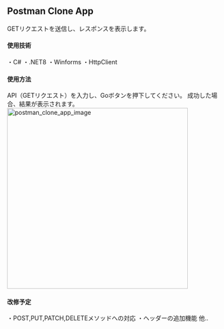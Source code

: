 ## Postman Clone App
GETリクエストを送信し、レスポンスを表示します。

#### 使用技術
・C#
・.NET8
・Winforms
・HttpClient

#### 使用方法
API（GETリクエスト）を入力し、Goボタンを押下してください。
成功した場合、結果が表示されます。
<img width="423" alt="postman_clone_app_image" src="https://github.com/ak358/PostmanCloneApp/assets/129563707/0e9a4ad9-9869-4129-8763-f9b74b37f7e2">

#### 改修予定
・POST,PUT,PATCH,DELETEメソッドへの対応
・ヘッダーの追加機能
他..
